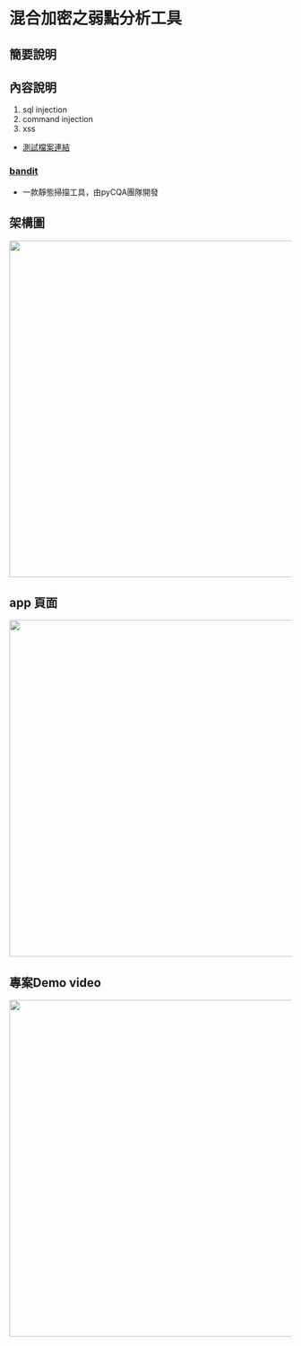 # 混合加密之弱點分析工具
## 簡要說明
## 內容說明
1. sql injection
2. command injection
3. xss
* [測試檔案連結](https://github.com/ChaosOrLight/scanner_tool/tree/main/test)
### [bandit](https://github.com/PyCQA/bandit)
* 一款靜態掃描工具，由pyCQA團隊開發
## 架構圖
<img src="https://github.com/user-attachments/assets/6334d82b-ff96-4098-a1ab-7ed3f976d5bc" width=600>

## app 頁面
<img src="https://github.com/user-attachments/assets/488b2ec3-f8e1-44f5-9d50-8b3837551cd3" width=600>

## 專案Demo video
[<img src="https://github.com/user-attachments/assets/6a2444e8-584f-410c-9588-20691e564573" width=600>](https://www.youtube.com/watch?v=2CQE7TCYNdA)



